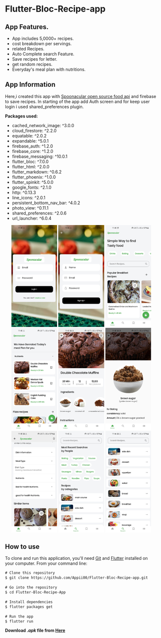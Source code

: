 # Flutter-Bloc-Recipe-app

## App Features.

- App includes 5,0000+ recipes.
- cost breakdown per servings.
- related Recipes.
- Auto Complete search Feature.
- Save recipes for letter.
- get random recipes.
- Everyday's meal plan with nutritions.

## App Information

Here,i created this app with [Spoonacular open source food api](https://spoonacular.com/food-api/) and firebase to save recipes. In starting of the app add Auth screen and for keep user login i used shared_preferences plugin.

**Packages used:**

- cached_network_image: ^3.0.0
- cloud_firestore: ^2.2.0
- equatable: ^2.0.2
- expandable: ^5.0.1
- firebase_auth: ^1.2.0
- firebase_core: ^1.2.0
- firebase_messaging: ^10.0.1
- flutter_bloc: ^7.0.0
- flutter_html: ^2.0.0
- flutter_markdown: ^0.6.2
- flutter_phoenix: ^1.0.0
- flutter_spinkit: ^5.0.0
- google_fonts: ^2.1.0
- http: ^0.13.3
- line_icons: ^2.0.1
- persistent_bottom_nav_bar: ^4.0.2
- photo_view: ^0.11.1
- shared_preferences: ^2.0.6
- url_launcher: ^6.0.4

<p align="center">
<img src="screenshots\Screenshot_20210609-114441.jpg" width="30%">
<img src="screenshots\Screenshot_20210609-114634.jpg" width="30%">
<img src="screenshots\Screenshot_20210609-114505.jpg" width="30%">
<img src="screenshots\Screenshot_20210609-114521.jpg" width="30%">
<img src="screenshots\Screenshot_20210609-114531.jpg" width="30%">
<img src="screenshots\Screenshot_20210609-114536.jpg" width="30%">
<img src="screenshots\Screenshot_20210609-114548.jpg" width="30%">
<img src="screenshots\Screenshot_20210609-114557.jpg" width="30%">
<img src="screenshots\Screenshot_20210609-114622.jpg" width="30%">

</p>

## How to use

To clone and run this application, you'll need [Git](https://git-scm.com/downloads) and [Flutter](https://flutter.dev/docs/get-started/install) installed on your computer. From your command line:

```
# Clone this repository
$ git clone https://github.com/Appii00/Flutter-Bloc-Recipe-app.git

# Go into the repository
$ cd Flutter-Bloc-Recipe-App

# Install dependencies
$ flutter packages get

# Run the app
$ flutter run
```

**Download _.apk_ file from [Here](https://mega.nz/file/C8tREaTA#pllnELyH63h7gpZCMWNwji4KoAaiYLSq9arQ7YgQC-o)**
